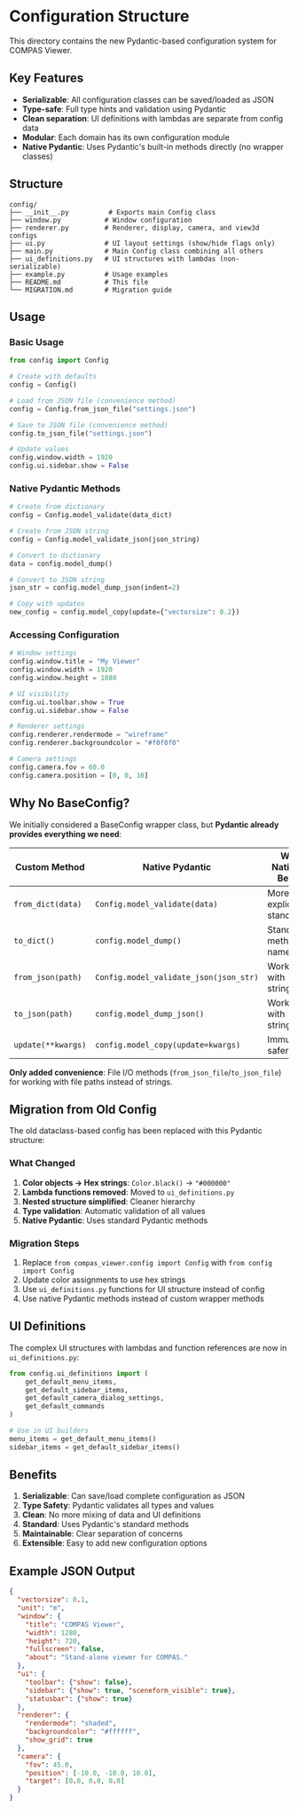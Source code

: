 # Configuration Structure

This directory contains the new Pydantic-based configuration system for COMPAS Viewer.

## Key Features

- **Serializable**: All configuration classes can be saved/loaded as JSON
- **Type-safe**: Full type hints and validation using Pydantic
- **Clean separation**: UI definitions with lambdas are separate from config data
- **Modular**: Each domain has its own configuration module
- **Native Pydantic**: Uses Pydantic's built-in methods directly (no wrapper classes)

## Structure

```
config/
├── __init__.py          # Exports main Config class
├── window.py           # Window configuration
├── renderer.py         # Renderer, display, camera, and view3d configs
├── ui.py               # UI layout settings (show/hide flags only)
├── main.py             # Main Config class combining all others
├── ui_definitions.py   # UI structures with lambdas (non-serializable)
├── example.py          # Usage examples
├── README.md           # This file
└── MIGRATION.md        # Migration guide
```

## Usage

### Basic Usage

```python
from config import Config

# Create with defaults
config = Config()

# Load from JSON file (convenience method)
config = Config.from_json_file("settings.json")

# Save to JSON file (convenience method)
config.to_json_file("settings.json")

# Update values
config.window.width = 1920
config.ui.sidebar.show = False
```

### Native Pydantic Methods

```python
# Create from dictionary
config = Config.model_validate(data_dict)

# Create from JSON string
config = Config.model_validate_json(json_string)

# Convert to dictionary
data = config.model_dump()

# Convert to JSON string
json_str = config.model_dump_json(indent=2)

# Copy with updates
new_config = config.model_copy(update={"vectorsize": 0.2})
```

### Accessing Configuration

```python
# Window settings
config.window.title = "My Viewer"
config.window.width = 1920
config.window.height = 1080

# UI visibility
config.ui.toolbar.show = True
config.ui.sidebar.show = False

# Renderer settings
config.renderer.rendermode = "wireframe"
config.renderer.backgroundcolor = "#f0f0f0"

# Camera settings
config.camera.fov = 60.0
config.camera.position = [0, 0, 10]
```

## Why No BaseConfig?

We initially considered a BaseConfig wrapper class, but **Pydantic already provides everything we need**:

| **Custom Method** | **Native Pydantic** | **Why Native is Better** |
|------------------|---------------------|--------------------------|
| `from_dict(data)` | `Config.model_validate(data)` | More explicit, standard |
| `to_dict()` | `config.model_dump()` | Standard method name |
| `from_json(path)` | `Config.model_validate_json(json_str)` | Works with strings |
| `to_json(path)` | `config.model_dump_json()` | Works with strings |
| `update(**kwargs)` | `config.model_copy(update=kwargs)` | Immutable, safer |

**Only added convenience**: File I/O methods (`from_json_file`/`to_json_file`) for working with file paths instead of strings.

## Migration from Old Config

The old dataclass-based config has been replaced with this Pydantic structure:

### What Changed

1. **Color objects → Hex strings**: `Color.black()` → `"#000000"`
2. **Lambda functions removed**: Moved to `ui_definitions.py`
3. **Nested structure simplified**: Cleaner hierarchy
4. **Type validation**: Automatic validation of all values
5. **Native Pydantic**: Uses standard Pydantic methods

### Migration Steps

1. Replace `from compas_viewer.config import Config` with `from config import Config`
2. Update color assignments to use hex strings
3. Use `ui_definitions.py` functions for UI structure instead of config
4. Use native Pydantic methods instead of custom wrapper methods

## UI Definitions

The complex UI structures with lambdas and function references are now in `ui_definitions.py`:

```python
from config.ui_definitions import (
    get_default_menu_items,
    get_default_sidebar_items,
    get_default_camera_dialog_settings,
    get_default_commands
)

# Use in UI builders
menu_items = get_default_menu_items()
sidebar_items = get_default_sidebar_items()
```

## Benefits

1. **Serializable**: Can save/load complete configuration as JSON
2. **Type Safety**: Pydantic validates all types and values
3. **Clean**: No more mixing of data and UI definitions
4. **Standard**: Uses Pydantic's standard methods
5. **Maintainable**: Clear separation of concerns
6. **Extensible**: Easy to add new configuration options

## Example JSON Output

```json
{
  "vectorsize": 0.1,
  "unit": "m",
  "window": {
    "title": "COMPAS Viewer",
    "width": 1280,
    "height": 720,
    "fullscreen": false,
    "about": "Stand-alone viewer for COMPAS."
  },
  "ui": {
    "toolbar": {"show": false},
    "sidebar": {"show": true, "sceneform_visible": true},
    "statusbar": {"show": true}
  },
  "renderer": {
    "rendermode": "shaded",
    "backgroundcolor": "#ffffff",
    "show_grid": true
  },
  "camera": {
    "fov": 45.0,
    "position": [-10.0, -10.0, 10.0],
    "target": [0.0, 0.0, 0.0]
  }
}
``` 